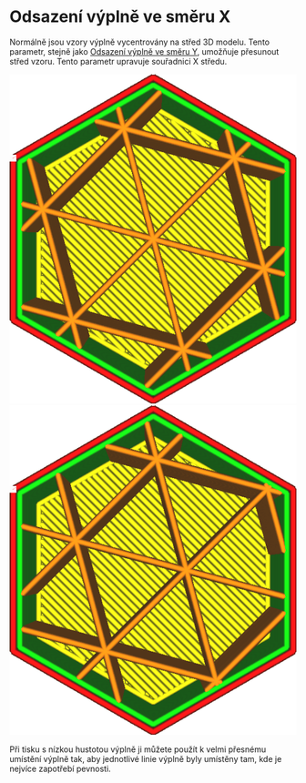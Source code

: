 Odsazení výplně ve směru X
====
Normálně jsou vzory výplně vycentrovány na střed 3D modelu. Tento parametr, stejně jako [Odsazení výplně ve směru Y](infill_offset_y.md), umožňuje přesunout střed vzoru. Tento parametr upravuje souřadnici X středu.

![Výplň je vystředěna](../../../articles/images/infill_offset_xy_0.png)
![Posun 2 mm doprava](../../../articles/images/infill_offset_x_2.png)

Při tisku s nízkou hustotou výplně ji můžete použít k velmi přesnému umístění výplně tak, aby jednotlivé linie výplně byly umístěny tam, kde je nejvíce zapotřebí pevnosti.